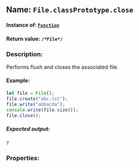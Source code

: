 ## Name: `File.classPrototype.close`

#### Instance of: [`Function`](Function.md)

#### Return value: `/*File*/`

### Description:

Performs flush and closes the associated file.

#### Example:

```js
let file = File();
file.create("abc.txt");
file.write("abbacda");
console.write(file.size());
file.close();
```

##### Expected output:

```
7
```

### Properties:




